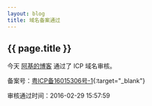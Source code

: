 ```yaml
---
layout: blog
title: 域名备案通过
---
```


{{ page.title }}
--------
今天 [阿基的博客](http://rongjih.com/) 通过了 ICP 域名审核。

备案号：[粤ICP备16015306号-1](http://www.miitbeian.gov.cn/){:target="_blank"}

审核通过时间：2016-02-29 15:57:59
